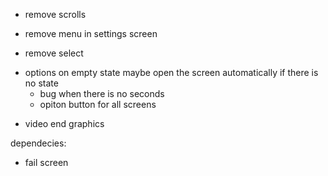 + remove scrolls
- remove menu in settings screen
+ remove select
- options on empty state
    maybe open the screen automatically if there is no state
    - bug when there is no seconds
    - opiton button for all screens
+ video end graphics 

dependecies:
- fail screen